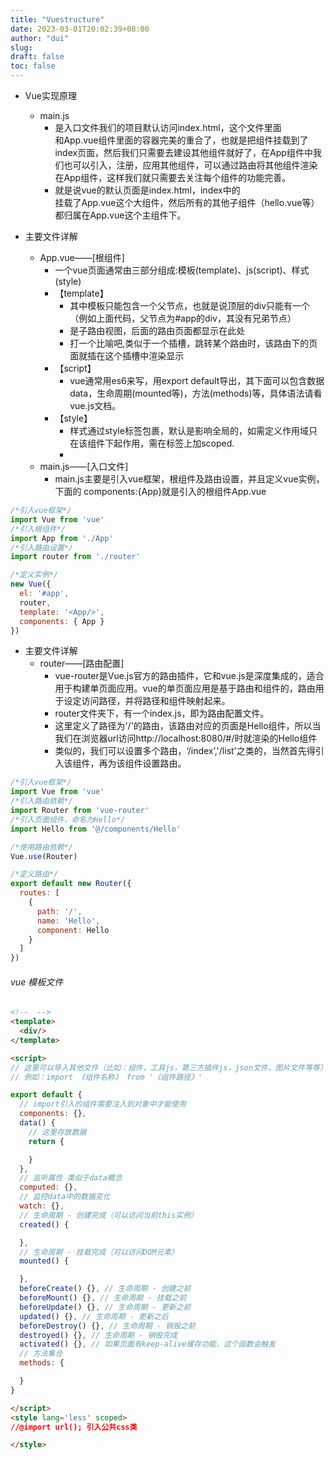 ```yaml
---
title: "Vuestructure"
date: 2023-03-01T20:02:39+08:00
author: "dui"
slug:
draft: false
toc: false
---
```


- Vue实现原理
  - main.js
    - 是入口文件我们的项目默认访问index.html，这个文件里面<div id="app"></div>和App.vue组件里面的容器完美的重合了，也就是把组件挂载到了index页面，然后我们只需要去建设其他组件就好了，在App组件中我们也可以引入，注册，应用其他组件，可以通过路由将其他组件渲染在App组件，这样我们就只需要去关注每个组件的功能完善。
    - 就是说vue的默认页面是index.html，index中的<div id="app"></div>挂载了App.vue这个大组件，然后所有的其他子组件（hello.vue等）都归属在App.vue这个主组件下。

- 主要文件详解
    - App.vue——[根组件]
      - 一个vue页面通常由三部分组成:模板(template)、js(script)、样式(style)
      - 【template】
        - 其中模板只能包含一个父节点，也就是说顶层的div只能有一个（例如上面代码，父节点为#app的div，其没有兄弟节点）
        - <router-view></router-view>是子路由视图，后面的路由页面都显示在此处
        - 打一个比喻吧,<router-view>类似于一个插槽，跳转某个路由时，该路由下的页面就插在这个插槽中渲染显示
      - 【script】
        - vue通常用es6来写，用export default导出，其下面可以包含数据data，生命周期(mounted等)，方法(methods)等，具体语法请看vue.js文档。
      - 【style】
        - 样式通过style标签<style></style>包裹，默认是影响全局的，如需定义作用域只在该组件下起作用，需在标签上加scoped.
        - <style scoped></style>
    - main.js——[入口文件]
      - main.js主要是引入vue框架，根组件及路由设置，并且定义vue实例，下面的 components:{App}就是引入的根组件App.vue

```javascript
/*引入vue框架*/
import Vue from 'vue'
/*引入根组件*/
import App from './App'
/*引入路由设置*/
import router from './router'

/*定义实例*/ 
new Vue({
  el: '#app',
  router,
  template: '<App/>',
  components: { App }
})
```

- 主要文件详解
    - router——[路由配置]
      - vue-router是Vue.js官方的路由插件，它和vue.js是深度集成的，适合用于构建单页面应用。vue的单页面应用是基于路由和组件的，路由用于设定访问路径，并将路径和组件映射起来。
      - router文件夹下，有一个index.js，即为路由配置文件。
      - 这里定义了路径为'/'的路由，该路由对应的页面是Hello组件，所以当我们在浏览器url访问http://localhost:8080/#/时就渲染的Hello组件
      - 类似的，我们可以设置多个路由，‘/index’,'/list'之类的，当然首先得引入该组件，再为该组件设置路由。

```javascript
/*引入vue框架*/
import Vue from 'vue'
/*引入路由依赖*/
import Router from 'vue-router'
/*引入页面组件，命名为Hello*/ 
import Hello from '@/components/Hello'

/*使用路由依赖*/ 
Vue.use(Router)

/*定义路由*/ 
export default new Router({
  routes: [
    {
      path: '/',
      name: 'Hello',
      component: Hello
    }
  ]
})
```

###### vue 模板文件

```html
<!--  -->
<template>
  <div/>
</template>

<script>
// 这里可以导入其他文件（比如：组件，工具js，第三方插件js，json文件，图片文件等等）
// 例如：import 《组件名称》 from '《组件路径》'

export default {
  // import引入的组件需要注入到对象中才能使用
  components: {},
  data() {
    // 这里存放数据
    return {

    }
  },
  // 监听属性 类似于data概念
  computed: {},
  // 监控data中的数据变化
  watch: {},
  // 生命周期 - 创建完成（可以访问当前this实例）
  created() {

  },
  // 生命周期 - 挂载完成（可以访问DOM元素）
  mounted() {

  },
  beforeCreate() {}, // 生命周期 - 创建之前
  beforeMount() {}, // 生命周期 - 挂载之前
  beforeUpdate() {}, // 生命周期 - 更新之前
  updated() {}, // 生命周期 - 更新之后
  beforeDestroy() {}, // 生命周期 - 销毁之前
  destroyed() {}, // 生命周期 - 销毁完成
  activated() {}, // 如果页面有keep-alive缓存功能，这个函数会触发
  // 方法集合
  methods: {

  }
}

</script>
<style lang='less' scoped>
//@import url(); 引入公共css类

</style>
```